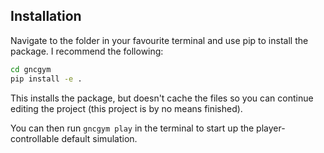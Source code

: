 ## Installation

Navigate to the folder in your favourite terminal and use pip to install the package. I recommend the following:

```bash
cd gncgym
pip install -e .
```

This installs the package, but doesn't cache the files so you can continue editing the project (this project is by no means finished).

You can then run `gncgym play` in the terminal to start up the player-controllable default simulation.

